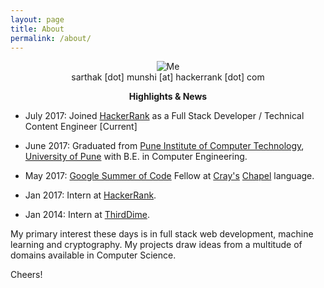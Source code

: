 ```yaml
---
layout: page
title: About
permalink: /about/
---
```


<p align="center">
  <img alt="Me" src="https://media.licdn.com/mpr/mpr/shrinknp_400_400/AAEAAQAAAAAAAAxNAAAAJDc1NDVmMWNhLWU4M2MtNDU5My04NDdmLTBkYmQ1OTk1N2U1ZA.jpg"/>
  <br />
	sarthak  [dot]  munshi  [at]  hackerrank  [dot]  com
</p>

<p align="center">
	<strong>Highlights & News</strong>
</p>

* July 2017: Joined <a href="https://www.hackerrank.com">HackerRank</a> as a Full Stack Developer / Technical Content Engineer [Current]

* June 2017: Graduated from <a href="http://pict.edu">Pune Institute of Computer Technology</a>, <a href="http://unipune.ac.in">University of Pune</a> with B.E. in Computer Engineering.

* May 2017: <a href="https://summerofcode.withgoogle.com">Google Summer of Code</a> Fellow at <a href="http://www.cray.com">Cray's</a> <a href="http://chapel.cray.com">Chapel</a> language.

* Jan 2017: Intern at <a href="https://www.hackerrank.com">HackerRank</a>.

* Jan 2014: Intern at <a href="http://thirddime.com">ThirdDime</a>.


My primary interest these days is in full stack web development, machine learning and cryptography. My projects draw ideas from a multitude of domains available in Computer Science.

Cheers!
